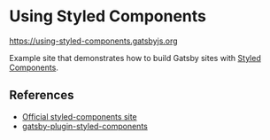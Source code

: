 # Using Styled Components

https://using-styled-components.gatsbyjs.org

Example site that demonstrates how to build Gatsby sites with
[Styled Components](https://styled-components.com/).

## References

- [Official styled-components site](https://styled-components.com/)
- [gatsby-plugin-styled-components](https://www.gatsbyjs.org/packages/gatsby-plugin-styled-components/)
